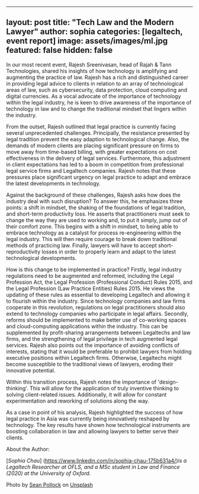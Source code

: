 
---
layout: post
title:  "Tech Law and the Modern Lawyer"
author: sophia
categories: [legaltech, event report]
image: assets/images/ml.jpg
featured: false
hidden: false
---

In our most recent event, Rajesh Sreenivasan, head of Rajah & Tann Technologies, shared his insights of how technology is amplifying and augmenting the practice of law. Rajesh has a rich and distinguished career in providing legal advice to clients in relation to an array of technological areas of law, such as cybersecurity, data protection, cloud computing and digital currencies. As a vocal advocate of the importance of technology within the legal industry, he is keen to drive awareness of the importance of technology in law and to change the traditional mindset that lingers within the industry.

From the outset, Rajesh outlined that legal practice is currently facing several unprecedented challenges. Principally, the resistance presented by legal tradition prevent the easy adaption to technological change. Also, the demands of modern clients are placing significant pressure on firms to move away from time-based billing, with greater expectations on cost effectiveness in the delivery of legal services. Furthermore, this adjustment in client expectations has led to a boom in competition from professional legal service firms and Legaltech companies. Rajesh notes that these pressures place significant urgency on legal practice to adapt and embrace the latest developments in technology.

Against the background of these challenges, Rajesh asks how does the industry deal with such disruption? To answer this, he emphasizes three points: a shift in mindset, the shaking of the foundations of legal tradition, and short-term productivity loss. He asserts that practitioners must seek to change the way they are used to working and, to put it simply, jump out of their comfort zone. This begins with a shift in mindset, to being able to embrace technology as a catalyst for process re-engineering within the legal industry. This will then require courage to break down traditional methods of practicing law. Finally, lawyers will have to accept short-reproductivity losses in order to properly learn and adapt to the latest technological developments.

How is this change to be implemented in practice? Firstly, legal industry regulations need to be augmented and reformed, including the Legal Profession Act, the Legal Profession (Professional Conduct) Rules 2015, and the Legal Profession (Law Practice Entities) Rules 2015\. He views the updating of these rules as essential to developing Legaltech and allowing it to flourish within the industry. Since technology companies and law firms cooperate in this revolution, regulations on legal practitioners should also extend to technology companies who participate in legal affairs. Secondly, reforms should be implemented to make better use of co-working spaces and cloud-computing applications within the industry. This can be supplemented by profit-sharing arrangements between Legaltechs and law firms, and the strengthening of legal privilege in tech augmented legal services. Rajesh also points out the importance of avoiding conflicts of interests, stating that it would be preferable to prohibit lawyers from holding executive positions within Legaltech firms. Otherwise, Legaltechs might become susceptible to the traditional views of lawyers, eroding their innovative potential.

Within this transition process, Rajesh notes the importance of 'design-thinking'. This will allow for the application of truly inventive thinking to solving client-related issues. Additionally, it will allow for constant experimentation and reworking of solutions along the way.

As a case in point of his analysis, Rajesh highlighted the success of how legal practice in Asia was currently being innovatively reshaped by technology. The key results have shown how technological instruments are boosting collaboration in law and allowing lawyers to better serve their clients.

About the Author:

[_Sophia Chau_] (https://www.linkedin.com/in/sophia-chau-175b631a4/)_is a Legaltech Researcher at OFLS, and a MSc student in Law and Finance (2020) at the University of Oxford._

Photo by [Sean Pollock](https://unsplash.com/@seanpollock?utm_source=medium&utm_medium=referral) on [Unsplash](https://unsplash.com/?utm_source=medium&utm_medium=referral)
